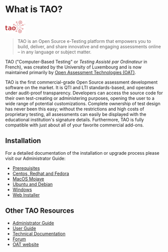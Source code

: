 # What is TAO?

![TAO Logo](https://github.com/oat-sa/taohub-developer-guide/raw/master/resources/tao-logo.png)

>TAO is an Open Source e-Testing platform that empowers you to build, deliver, and share innovative and engaging assessments online – in any language or subject matter.

TAO ("Computer-Based Testing" or *Testing Assisté par Ordinateur* in French), was created by the University of Luxembourg and is now maintained primarily by [Open Assessment Technologies (OAT)](http://www.taotesting.com/).

TAO is the first commercial-grade Open Source assessment development software on the market. It is QTI and LTI standards-based, and operates under audit-proof transparency. Developers can access the source code for their own test-creating or administering purposes, opening the user to a wide range of potential customizations. Complete ownership of test design has never been this easy; without the restrictions and high costs of proprietary testing, all assessments can easily be displayed with the educational institution's signature details. Furthermore, TAO is fully compatible with just about all of your favorite commercial add-ons.

## Installation

For a detailed documentation of the installation or upgrade process please visit our Administrator Guide:

- [Prerequisites](https://adminguide.taotesting.com/installation-and-upgrade/prerequisites)
- [Centos, Redhat and Fedora](https://adminguide.taotesting.com/installation-and-upgrade/centos-redhat-and-fedora)
- [MacOS Mojave](https://adminguide.taotesting.com/installation-and-upgrade/macos)
- [Ubuntu and Debian](https://adminguide.taotesting.com/installation-and-upgrade/ubuntu-and-debian)
- [Windows](https://adminguide.taotesting.com/installation-and-upgrade/windows)
- [Web Installer](https://adminguide.taotesting.com/installation-and-upgrade/web-installer)

## Other TAO Resources

- [Administrator Guide](https://adminguide.taotesting.com)
- [User Guide](https://userguide.taotesting.com)
- [Technical Documentation](https://hub.taotesting.com)
- [Forum](https://forum.taotesting.com)
- [OAT website](https://www.taotesting.com)
